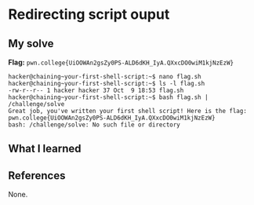 # Redirecting script ouput


## My solve
**Flag:** `pwn.college{UiOOWAn2gsZy0PS-ALD6dKH_IyA.QXxcDO0wiM1kjNzEzW}`


```
hacker@chaining~your-first-shell-script:~$ nano flag.sh
hacker@chaining~your-first-shell-script:~$ ls -l flag.sh
-rw-r--r-- 1 hacker hacker 37 Oct  9 18:53 flag.sh
hacker@chaining~your-first-shell-script:~$ bash flag.sh | /challenge/solve
Great job, you've written your first shell script! Here is the flag:
pwn.college{UiOOWAn2gsZy0PS-ALD6dKH_IyA.QXxcDO0wiM1kjNzEzW}
bash: /challenge/solve: No such file or directory
```

## What I learned


## References 
None.
